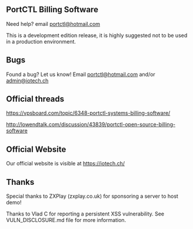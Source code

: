 ## PortCTL Billing Software
Need help? email portctl@hotmail.com

This is a development edition release, it is highly suggested not to be used in a production environment.

## Bugs
Found a bug? Let us know! Email portctl@hotmail.com and/or admin@iotech.ch

## Official threads
https://vpsboard.com/topic/6348-portctl-systems-billing-software/

http://lowendtalk.com/discussion/43839/portctl-open-source-billing-software


## Official Website
Our official website is visible at https://iotech.ch/

## Thanks
Special thanks to ZXPlay (zxplay.co.uk) for sponsoring a server to host demo!

Thanks to Vlad C for reporting a persistent XSS vulnerability. See VULN_DISCLOSURE.md file for more information.